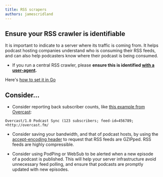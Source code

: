 ```yaml
---
title: RSS scrapers
authors: jamescridland
---
```


## Ensure your RSS crawler is identifiable

It is important to indicate to a server where its traffic is coming from. It helps podcast hosting companies understand who is consuming their RSS feeds, and can also help podcasters know where their podcast is being consumed.

* If you run a central RSS crawler, please **ensure this is identified [with a user-agent](/app-developers/user-agents.html).**

Here's [how to set it in Go](https://stackoverflow.com/questions/13263492/set-useragent-in-http-request)

## Consider...

* Consider reporting back subscriber counts, like [this example from Overcast](https://overcast.fm/podcasterinfo):

`Overcast/1.0 Podcast Sync (123 subscribers; feed-id=456789; +http://overcast.fm/`

* Consider saving your bandwidth, and that of podcast hosts, by using the [accept-encoding header](https://developer.mozilla.org/en-US/docs/Web/HTTP/Headers/Accept-Encoding) to request that RSS feeds are GZIPped. RSS feeds are highly compressible.

* Consider using PodPing or WebSub to be alerted when a new episode of a podcast is published. This will help your server infrastructure avoid unnecessary feed polling, and ensure that podcasts are promptly updated with new episodes.
